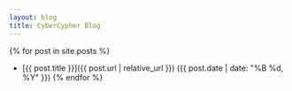 ```yaml
---
layout: blog
title: CyberCypher Blog
---
```


{% for post in site.posts %}
- [{{ post.title }}]({{ post.url | relative_url }}) ({{ post.date | date: "%B %d, %Y" }})
{% endfor %}

